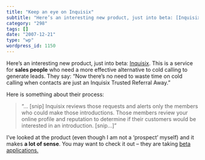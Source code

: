 ```yaml
---
title: "Keep an eye on Inquisix"
subtitle: "Here’s an interesting new product, just into beta: [Inquisix](http://inquisix.com/). This is a servi..."
category: "298"
tags: []
date: "2007-12-21"
type: "wp"
wordpress_id: 1150
---
```

Here’s an interesting new product, just into beta: [Inquisix](http://inquisix.com/). This is a service for **sales people** who need a more effective alternative to cold calling to generate leads.
They say: “Now there’s no need to waste time on cold calling when contacts are just an Inquisix Trusted Referral Away.”

Here is something about their process:

> “… [snip] Inquisix reviews those requests and alerts only the members who could make those introductions. Those members review your online profile and reputation to determine if their customers would be interested in an introduction. [snip…]”

I’ve looked at the product (even though I am not a ‘prospect’ myself) and it makes **a lot of sense**. You may want to check it out – they are taking [beta applications.](http://inquisix.com/invitation_requests/new)